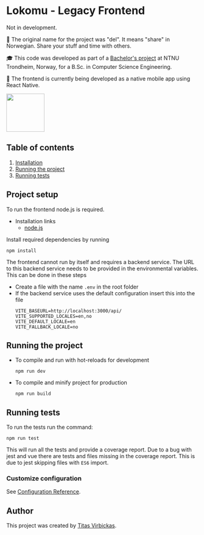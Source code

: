 # Lokomu - Legacy Frontend

Not in development.

💚 The original name for the project was "del". It means "share" in Norwegian. Share your stuff and time with others. 

🎓 This code was developed as part of a [Bachelor's project](https://ntnuopen.ntnu.no/ntnu-xmlui/handle/11250/3078083) at NTNU Trondheim, Norway, for a B.Sc. in Computer Science Engineering.

🚀 The frontend is currently being developed as a native mobile app using React Native.

<img src="public/favicon.ico" height="100" title="hover text" alt="">

## Table of contents

1. [Installation](#project-setup)
1. [Running the project](#running-the-project)
1. [Running tests](#running-tests)

## Project setup

To run the frontend node.js is required.

- Installation links
  - [node.js](https://nodejs.org/en/download/)

Install required dependencies by running

```
npm install
```

The frontend cannot run by itself and requires a backend service. The URL to this backend service needs to be provided in the environmental variables. This can be done in these steps

- Create a file with the name `.env` in the root folder
- If the backend service uses the default configuration insert this into the file
  ```
  VITE_BASEURL=http://localhost:3000/api/
  VITE_SUPPORTED_LOCALES=en,no
  VITE_DEFAULT_LOCALE=en
  VITE_FALLBACK_LOCALE=no
  ```

## Running the project

- To compile and run with hot-reloads for development

  ```
  npm run dev
  ```

- To compile and minify project for production
  ```
  npm run build
  ```

## Running tests

To run the tests run the command:

```
npm run test
```

This will run all the tests and provide a coverage report. Due to a bug with jest and vue there are tests and files missing in the coverage report. This is due to jest skipping files with `ES6` import.

### Customize configuration

See [Configuration Reference](https://cli.vuejs.org/config/).

## Author

This project was created by [Titas Virbickas](https://github.com/titusvi).

